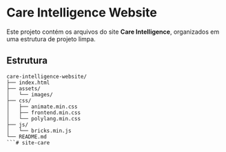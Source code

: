 # Care Intelligence Website

Este projeto contém os arquivos do site **Care Intelligence**, organizados em uma estrutura de projeto limpa.

## Estrutura

```
care-intelligence-website/
├── index.html
├── assets/
│   └── images/
├── css/
│   ├── animate.min.css
│   ├── frontend.min.css
│   └── polylang.min.css
├── js/
│   └── bricks.min.js
└── README.md
```# site-care